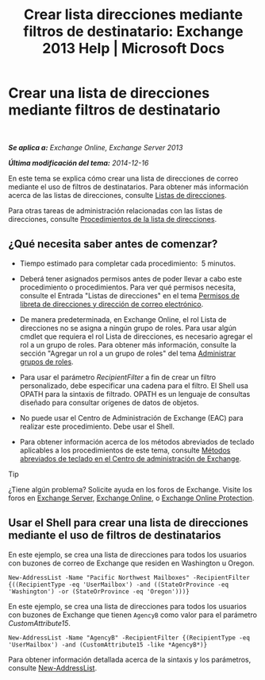 ﻿---
title: 'Crear lista direcciones mediante filtros de destinatario: Exchange 2013 Help | Microsoft Docs'
TOCTitle: Crear una lista de direcciones mediante filtros de destinatario
ms:assetid: 8eabea64-97c6-40af-b61c-9b6a125cbdf1
ms:mtpsurl: https://technet.microsoft.com/es-es/library/Bb123718(v=EXCHG.150)
ms:contentKeyID: 49895770
ms.date: 05/22/2018
mtps_version: v=EXCHG.150
ms.translationtype: MT
---

# Crear una lista de direcciones mediante filtros de destinatario

 

_**Se aplica a:** Exchange Online, Exchange Server 2013_

_**Última modificación del tema:** 2014-12-16_

En este tema se explica cómo crear una lista de direcciones de correo mediante el uso de filtros de destinatarios. Para obtener más información acerca de las listas de direcciones, consulte [Listas de direcciones](address-lists-exchange-2013-help.md).

Para otras tareas de administración relacionadas con las listas de direcciones, consulte [Procedimientos de la lista de direcciones](address-list-procedures-exchange-2013-help.md).

## ¿Qué necesita saber antes de comenzar?

  - Tiempo estimado para completar cada procedimiento:  5 minutos.

  - Deberá tener asignados permisos antes de poder llevar a cabo este procedimiento o procedimientos. Para ver qué permisos necesita, consulte el Entrada "Listas de direcciones" en el tema [Permisos de libreta de direcciones y dirección de correo electrónico](email-address-and-address-book-permissions-exchange-2013-help.md).

  - De manera predeterminada, en Exchange Online, el rol Lista de direcciones no se asigna a ningún grupo de roles. Para usar algún cmdlet que requiera el rol Lista de direcciones, es necesario agregar el rol a un grupo de roles. Para obtener más información, consulte la sección "Agregar un rol a un grupo de roles" del tema [Administrar grupos de roles](manage-role-groups-exchange-2013-help.md).

  - Para usar el parámetro *RecipientFilter* a fin de crear un filtro personalizado, debe especificar una cadena para el filtro. El Shell usa OPATH para la sintaxis de filtrado. OPATH es un lenguaje de consultas diseñado para consultar orígenes de datos de objetos.

  - No puede usar el Centro de Administración de Exchange (EAC) para realizar este procedimiento. Debe usar el Shell.

  - Para obtener información acerca de los métodos abreviados de teclado aplicables a los procedimientos de este tema, consulte [Métodos abreviados de teclado en el Centro de administración de Exchange](keyboard-shortcuts-in-the-exchange-admin-center-exchange-online-protection-help.md).


> [!TIP]
> ¿Tiene algún problema? Solicite ayuda en los foros de Exchange. Visite los foros en <A href="https://go.microsoft.com/fwlink/p/?linkid=60612">Exchange Server</A>, <A href="https://go.microsoft.com/fwlink/p/?linkid=267542">Exchange Online</A>, o <A href="https://go.microsoft.com/fwlink/p/?linkid=285351">Exchange Online Protection</A>.



## Usar el Shell para crear una lista de direcciones mediante el uso de filtros de destinatarios

En este ejemplo, se crea una lista de direcciones para todos los usuarios con buzones de correo de Exchange que residen en Washington u Oregon.

    New-AddressList -Name "Pacific Northwest Mailboxes" -RecipientFilter {((RecipientType -eq 'UserMailbox') -and ((StateOrProvince -eq 'Washington') -or (StateOrProvince -eq 'Oregon')))}

En este ejemplo, se crea una lista de direcciones para todos los usuarios con buzones de Exchange que tienen `AgencyB` como valor para el parámetro *CustomAttribute15*.

    New-AddressList -Name "AgencyB" -RecipientFilter {(RecipientType -eq 'UserMailbox') -and (CustomAttribute15 -like *AgencyB*)}

Para obtener información detallada acerca de la sintaxis y los parámetros, consulte [New-AddressList](https://technet.microsoft.com/es-es/library/aa996912\(v=exchg.150\)).

